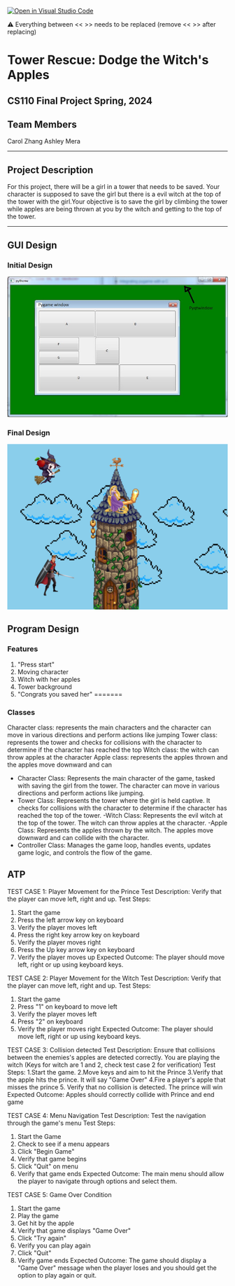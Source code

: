 [![Open in Visual Studio Code](https://classroom.github.com/assets/open-in-vscode-718a45dd9cf7e7f842a935f5ebbe5719a5e09af4491e668f4dbf3b35d5cca122.svg)](https://classroom.github.com/online_ide?assignment_repo_id=14913552&assignment_repo_type=AssignmentRepo)

:warning: Everything between << >> needs to be replaced (remove << >> after replacing)

# Tower Rescue: Dodge the Witch's Apples
## CS110 Final Project   Spring, 2024 

## Team Members

Carol Zhang
Ashley Mera

*** 

## Project Description

For this project, there will be a girl in a tower that needs to be saved. Your character is supposed to save the girl but there is a evil witch at the top of the tower with the girl.Your objective is to save the girl by climbing the tower while apples are being thrown at you by the witch and getting to the top of the tower.

***    

## GUI Design

### Initial Design

![initial gui](assets/gui.jpg)

### Final Design

![final gui](assets/finalgui.jpg)

## Program Design

### Features
1. "Press start"
2. Moving character
3. Witch with her apples
4. Tower background
5. "Congrats you saved her"
=======

### Classes
Character class: represents the main characters and the character can move in various directions and perform actions like jumping 
Tower class: represents the tower and checks for collisions with the character to determine if the character has reached the top 
Witch class: the witch can throw apples at the character
Apple class: represents the apples thrown and the apples move downward and can 

- Character Class: Represents the main character of the game, tasked with saving the girl from the tower. The character can move in various directions and perform actions like jumping.
- Tower Class: Represents the tower where the girl is held captive. It checks for collisions with the character to determine if the character has reached the top of the tower.
-Witch Class: Represents the evil witch at the top of the tower. The witch can throw apples at the character.
-Apple Class: Represents the apples thrown by the witch. The apples move downward and can collide with the character.
- Controller Class: Manages the game loop, handles events, updates game logic, and controls the flow of the game.


## ATP

TEST CASE 1: Player Movement for the Prince
Test Description: Verify that the player can move left, right and up.
Test Steps:
1. Start the game
2. Press the left arrow key on keyboard
3. Verify the player moves left
4. Press the right key arrow key on keyboard
5. Verify the player moves right
6. Press the Up key arrow key on keyboard
7. Verify the player moves up
Expected Outcome: The player should move left, right or up using keyboard keys.

TEST CASE 2: Player Movement for the Witch
Test Description: Verify that the player can move left, right and up.
Test Steps:
1. Start the game
2. Press "1" on keyboard to move left
3. Verify the player moves left
4. Press "2" on keyboard
5. Verify the player moves right
Expected Outcome: The player should move left, right or up using keyboard keys.


TEST CASE 3: Collision detected
Test Description: Ensure that collisions between the enemies's apples are detected correctly. You are playing the witch (Keys for witch are 1 and 2, check test case 2 for verification)
Test Steps:
1.Start the game.
2.Move keys and aim to hit the Prince
3.Verify that the apple hits the prince. It will say "Game Over"
4.Fire a player's apple that misses the prince
5. Verify that no collision is detected. The prince will win
Expected Outcome: Apples should correctly collide with Prince and end game



TEST CASE 4: Menu Navigation 
Test Description: Test the navigation through the game's menu 
Test Steps:
1. Start the Game
2. Check to see if a menu appears
3. Click "Begin Game"
4. Verify that game begins
5. Click "Quit" on menu
5. Verify that game ends
Expected Outcome: The main menu should allow the player to navigate through options and select them.

TEST CASE 5: Game Over Condition
1. Start the game
2. Play the game
3. Get hit by the apple
4. Verify that game displays "Game Over"
5. Click "Try again"
6. Verify you can play again
7. Click "Quit" 
8. Verify game ends
Expected Outcome: The game should display a "Game Over" message when the player loses and you should get the option to play again or quit.
